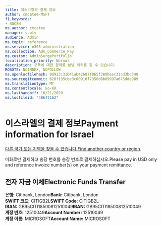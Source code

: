 ```yaml
---
title: 이스라엘의 결제 정보
author: cmcatee-MSFT
f1.keywords:
- NOCSH
ms.author: cmcatee
manager: scotv
audience: Admin
ms.topic: reference
ms.service: o365-administration
ms.collection: Adm_Commerce_Pay
ms.custom: AdminSurgePortfolio
localization_priority: Normal
description: 구독에 대한 결제를 보낼 위치를 알 수 있습니다.
ROBOTS: NOINDEX, NOFOLLOW
ms.openlocfilehash: 0d923c31b41ab42687f865f389beec31ad3bd348
ms.sourcegitcommit: 628f195cbe3c00910f7350d8b09997a675dde989
ms.translationtype: MT
ms.contentlocale: ko-KR
ms.lasthandoff: 10/21/2020
ms.locfileid: "48647162"
---
```

# <a name="payment-information-for-israel"></a><span data-ttu-id="4a1a4-103">이스라엘의 결제 정보</span><span class="sxs-lookup"><span data-stu-id="4a1a4-103">Payment information for Israel</span></span>

<span data-ttu-id="4a1a4-104">[다른 국가 또는 지역을 찾을 수 있습니다.](../billing-and-payments/pay-for-your-subscription.md)</span><span class="sxs-lookup"><span data-stu-id="4a1a4-104">[Find another country or region](../billing-and-payments/pay-for-your-subscription.md).</span></span>

<span data-ttu-id="4a1a4-105">미화로만 결제하고 송장 번호를 송장 번호로 결제하십시오.</span><span class="sxs-lookup"><span data-stu-id="4a1a4-105">Please pay in USD only and reference invoice number(s) on your payment remittance.</span></span>

## <a name="electronic-funds-transfer"></a><span data-ttu-id="4a1a4-106">전자 자금 이체</span><span class="sxs-lookup"><span data-stu-id="4a1a4-106">Electronic Funds Transfer</span></span>

<span data-ttu-id="4a1a4-107">**은행:** Citibank, London</span><span class="sxs-lookup"><span data-stu-id="4a1a4-107">**Bank:** Citibank, London</span></span>  
<span data-ttu-id="4a1a4-108">**SWIFT 코드:** CITIGB2L</span><span class="sxs-lookup"><span data-stu-id="4a1a4-108">**SWIFT Code:** CITIGB2L</span></span>  
<span data-ttu-id="4a1a4-109">**IBAN:** GB95CITI18500812510049</span><span class="sxs-lookup"><span data-stu-id="4a1a4-109">**IBAN:** GB95CITI18500812510049</span></span>  
<span data-ttu-id="4a1a4-110">**계정 번호:** 12510049</span><span class="sxs-lookup"><span data-stu-id="4a1a4-110">**Account Number:** 12510049</span></span>  
<span data-ttu-id="4a1a4-111">**계정 이름:** MICROSOFT</span><span class="sxs-lookup"><span data-stu-id="4a1a4-111">**Account Name:** MICROSOFT</span></span>  